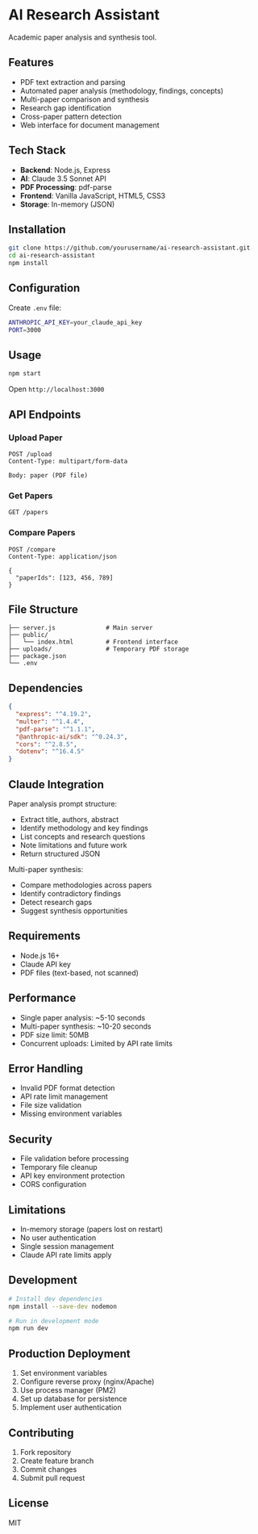 # AI Research Assistant

Academic paper analysis and synthesis tool.

## Features

- PDF text extraction and parsing
- Automated paper analysis (methodology, findings, concepts)
- Multi-paper comparison and synthesis
- Research gap identification
- Cross-paper pattern detection
- Web interface for document management

## Tech Stack

- **Backend**: Node.js, Express
- **AI**: Claude 3.5 Sonnet API
- **PDF Processing**: pdf-parse
- **Frontend**: Vanilla JavaScript, HTML5, CSS3
- **Storage**: In-memory (JSON)

## Installation

```bash
git clone https://github.com/yourusername/ai-research-assistant.git
cd ai-research-assistant
npm install
```

## Configuration

Create `.env` file:
```bash
ANTHROPIC_API_KEY=your_claude_api_key
PORT=3000
```

## Usage

```bash
npm start
```

Open `http://localhost:3000`

## API Endpoints

### Upload Paper
```http
POST /upload
Content-Type: multipart/form-data

Body: paper (PDF file)
```

### Get Papers
```http
GET /papers
```

### Compare Papers
```http
POST /compare
Content-Type: application/json

{
  "paperIds": [123, 456, 789]
}
```

## File Structure

```
├── server.js              # Main server
├── public/
│   └── index.html         # Frontend interface
├── uploads/               # Temporary PDF storage
├── package.json
└── .env
```

## Dependencies

```json
{
  "express": "^4.19.2",
  "multer": "^1.4.4",
  "pdf-parse": "^1.1.1",
  "@anthropic-ai/sdk": "^0.24.3",
  "cors": "^2.8.5",
  "dotenv": "^16.4.5"
}
```

## Claude Integration

Paper analysis prompt structure:
- Extract title, authors, abstract
- Identify methodology and key findings
- List concepts and research questions
- Note limitations and future work
- Return structured JSON

Multi-paper synthesis:
- Compare methodologies across papers
- Identify contradictory findings
- Detect research gaps
- Suggest synthesis opportunities

## Requirements

- Node.js 16+
- Claude API key
- PDF files (text-based, not scanned)

## Performance

- Single paper analysis: ~5-10 seconds
- Multi-paper synthesis: ~10-20 seconds
- PDF size limit: 50MB
- Concurrent uploads: Limited by API rate limits

## Error Handling

- Invalid PDF format detection
- API rate limit management
- File size validation
- Missing environment variables

## Security

- File validation before processing
- Temporary file cleanup
- API key environment protection
- CORS configuration

## Limitations

- In-memory storage (papers lost on restart)
- No user authentication
- Single session management
- Claude API rate limits apply

## Development

```bash
# Install dev dependencies
npm install --save-dev nodemon

# Run in development mode
npm run dev
```

## Production Deployment

1. Set environment variables
2. Configure reverse proxy (nginx/Apache)
3. Use process manager (PM2)
4. Set up database for persistence
5. Implement user authentication

## Contributing

1. Fork repository
2. Create feature branch
3. Commit changes
4. Submit pull request

## License

MIT
